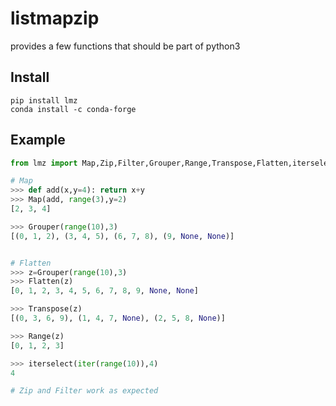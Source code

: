 # listmapzip

provides a few functions that should be part of python3


## Install
```
pip install lmz
conda install -c conda-forge
```

## Example

```Python
from lmz import Map,Zip,Filter,Grouper,Range,Transpose,Flatten,iterselect

# Map
>>> def add(x,y=4): return x+y
>>> Map(add, range(3),y=2)
[2, 3, 4]

>>> Grouper(range(10),3)
[(0, 1, 2), (3, 4, 5), (6, 7, 8), (9, None, None)]


# Flatten
>>> z=Grouper(range(10),3)
>>> Flatten(z)
[0, 1, 2, 3, 4, 5, 6, 7, 8, 9, None, None]

>>> Transpose(z)
[(0, 3, 6, 9), (1, 4, 7, None), (2, 5, 8, None)]

>>> Range(z)
[0, 1, 2, 3]

>>> iterselect(iter(range(10)),4)
4

# Zip and Filter work as expected
```

